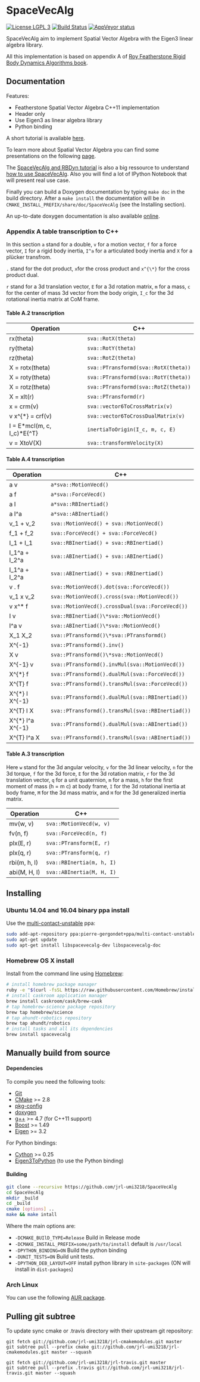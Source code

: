 SpaceVecAlg
========

[![License LGPL 3](https://img.shields.io/badge/license-LGPLv3-green.svg)](http://www.gnu.org/licenses/lgpl-3.0.txt)
[![Build Status](https://travis-ci.org/jrl-umi3218/SpaceVecAlg.svg?branch=master)](https://travis-ci.org/jrl-umi3218/SpaceVecAlg)
[![AppVeyor status](https://ci.appveyor.com/api/projects/status/m58vf1fke7nc9k95/branch/master?svg=true)](https://ci.appveyor.com/project/gergondet/spacevecalg/branch/master)

SpaceVecAlg aim to implement Spatial Vector Algebra with the Eigen3 linear algebra library.

All this implementation is based on appendix A of [Roy Featherstone Rigid Body Dynamics Algorithms book](http://www.springer.com/fr/book/9780387743141).

Documentation
-----

Features:
 * Featherstone Spatial Vector Algebra C++11 implementation
 * Header only
 * Use Eigen3 as linear algebra library
 * Python binding

A short tutorial is available [here](https://github.com/jorisv/sva_rbdyn_presentation/blob/master/presentation_release.pdf).

To learn more about Spatial Vector Algebra you can find some presentations on the following [page](http://royfeatherstone.org/spatial/).

The [SpaceVecAlg and RBDyn tutorial](https://github.com/jorisv/sva_rbdyn_tutorials) is also a big ressource to understand [how to use SpaceVecAlg](http://nbviewer.ipython.org/github/jorisv/sva_rbdyn_tutorials/blob/master/SpaceVecAlg.ipynb).
Also you will find a lot of IPython Notebook that will present real use case.

Finally you can build a Doxygen documentation by typing `make doc` in the build directory. After a `make install` the documentation will be in `CMAKE_INSTALL_PREFIX/share/doc/SpaceVecAlg` (see the Installing section).

An up-to-date doxygen documentation is also available [online](http://jrl-umi3218.github.io/SpaceVecAlg/doxygen/HEAD/index.html).

### Appendix A table transcription to C++

In this section `a` stand for a double, `v` for a motion vector, `f` for a force vector,
`I` for a rigid body inertia, `I^a` for a articulated body inertia and
`X` for a plücker transfrom.

`.` stand for the dot product, `x`for the cross product and `x^{\*}` for the cross product dual.

`r` stand for a 3d translation vector, `E` for a 3d rotation matrix,
`m` for a mass, `c` for the center of mass 3d vector from the body origin,
`I_c` for the 3d rotational inertia matrix at CoM frame.

#### Table A.2 transcription

Operation                    | C++
-----------------------------|----
rx(theta)                    | `sva::RotX(theta)`
ry(theta)                    | `sva::RotY(theta)`
rz(theta)                    | `sva::RotZ(theta)`
X = rotx(theta)              | `sva::PTransformd(sva::RotX(theta))`
X = roty(theta)              | `sva::PTransformd(sva::RotY(theta))`
X = rotz(theta)              | `sva::PTransformd(sva::RotZ(theta))`
X = xlt(r)                   | `sva::PTransformd(r)`
x = crm(v)                   | `sva::vector6ToCrossMatrix(v)`
v x^{\*} = crf(v)            | `sva::vector6ToCrossDualMatrix(v)`
I = E\*mcI(m, c, I_c)\*E{^T} | `inertiaToOrigin(I_c, m, c, E)`
v = XtoV(X)                  | `sva::transformVelocity(X)`


#### Table A.4 transcription

Operation           | C++
--------------------|----
a v                 | `a*sva::MotionVecd()`
a f                 | `a*sva::ForceVecd()`
a I                 | `a*sva::RBInertiad()`
a I^a               | `a*sva::ABInertiad()`
v_1 + v_2           | `sva::MotionVecd() + sva::MotionVecd()`
f_1 + f_2           | `sva::ForceVecd() + sva::ForceVecd()`
I_1 + I_1           | `sva::RBInertiad() + sva::RBInertiad()`
I_1^a + I_2^a       | `sva::ABInertiad() + sva::ABInertiad()`
I_1^a + I_2^a       | `sva::ABInertiad() + sva::RBInertiad()`
v . f               | `sva::MotionVecd().dot(sva::ForceVecd())`
v_1 x v_2           | `sva::MotionVecd().cross(sva::MotionVecd())`
v x^\* f            | `sva::MotionVecd().crossDual(sva::ForceVecd())`
I v                 | `sva::RBInertiad()\*sva::MotionVecd()`
I^a v               | `sva::ABInertiad()\*sva::MotionVecd()`
X_1 X_2             | `sva::PTransformd()\*sva::PTransformd()`
X^{-1}              | `sva::PTransformd().inv()`
X v                 | `sva::PTransformd()\*sva::MotionVecd()`
X^{-1} v            | `sva::PTransformd().invMul(sva::MotionVecd())`
X^{\*} f            | `sva::PTransformd().dualMul(sva::ForceVecd())`
X^{T} f             | `sva::PTransformd().transMul(sva::ForceVecd())`
X^{\*} I X^{-1}     | `sva::PTransformd().dualMul(sva::RBInertiad())`
X^{T} I X           | `sva::PTransformd().transMul(sva::RBInertiad())`
X^{\*} I^a X^{-1}   | `sva::PTransformd().dualMul(sva::ABInertiad())`
X^{T} I^a X         | `sva::PTransformd().transMul(sva::ABInertiad())`

#### Table A.3 transcription

Here `w` stand for the 3d angular velocity, `v` for the 3d linear velocity,
`n` for the 3d torque, `f` for the 3d force, `E` for the 3d rotation matrix,
`r` for the 3d translation vector, `q` for a unit quaternion, `m` for a mass,
`h` for the first moment of mass (h = m c) at body frame,
`I` for the 3d rotational inertia at body frame, `M` for the 3d mass matrix,
and `H` for the 3d generalized inertia matrix.

Operation                    | C++
-----------------------------|----
mv(w, v)                     | `sva::MotionVecd(w, v)`
fv(n, f)                     | `sva::ForceVecd(n, f)`
plx(E, r)                    | `sva::PTransform(E, r)`
plx(q, r)                    | `sva::PTransform(q, r)`
rbi(m, h, I)                 | `sva::RBInertia(m, h, I)`
abi(M, H, I)                 | `sva::ABInertia(M, H, I)`


Installing
------

### Ubuntu 14.04 and 16.04 binary ppa install

Use the [multi-contact-unstable](https://launchpad.net/~pierre-gergondet+ppa/+archive/ubuntu/multi-contact-unstable) ppa:
```bash
sudo add-apt-repository ppa:pierre-gergondet+ppa/multi-contact-unstable
sudo apt-get update
sudo apt-get install libspacevecalg-dev libspacevecalg-doc
```

### Homebrew OS X install

Install from the command line using [Homebrew](brew.sh):

```bash
# install homebrew package manager
ruby -e "$(curl -fsSL https://raw.githubusercontent.com/Homebrew/install/master/install)"
# install caskroom application manager
brew install caskroom/cask/brew-cask
# tap homebrew-science package repository
brew tap homebrew/science
# tap ahundt-robotics repository
brew tap ahundt/robotics
# install tasks and all its dependencies
brew install spacevecalg
```

## Manually build from source

#### Dependencies

To compile you need the following tools:

 * [Git]()
 * [CMake]() >= 2.8
 * [pkg-config]()
 * [doxygen]()
 * [g++]() >= 4.7 (for C++11 support)
 * [Boost](http://www.boost.org/doc/libs/1_58_0/more/getting_started/unix-variants.html) >= 1.49
 * [Eigen](http://eigen.tuxfamily.org/index.php?title=Main_Page) >= 3.2

For Python bindings:

 * [Cython](http://cython.org/) >= 0.25
 * [Eigen3ToPython](https://github.com/jorisv/Eigen3ToPython) (to use the Python binding)

#### Building

```sh
git clone --recursive https://github.com/jrl-umi3218/SpaceVecAlg
cd SpaceVecAlg
mkdir _build
cd _build
cmake [options] ..
make && make intall
```

Where the main options are:

 * `-DCMAKE_BUIlD_TYPE=Release` Build in Release mode
 * `-DCMAKE_INSTALL_PREFIX=some/path/to/install` default is `/usr/local`
 * `-DPYTHON_BINDING=ON` Build the python binding
 * `-DUNIT_TESTS=ON` Build unit tests.
 * `-DPYTHON_DEB_LAYOUT=OFF` install python library in `site-packages` (ON will install in `dist-packages`)

### Arch Linux

You can use the following [AUR package](https://aur.archlinux.org/packages/spacevecalg-git).


Pulling git subtree
------

To update sync cmake or .travis directory with their upstream git repository:

	git fetch git://github.com/jrl-umi3218/jrl-cmakemodules.git master
	git subtree pull --prefix cmake git://github.com/jrl-umi3218/jrl-cmakemodules.git master --squash

	git fetch git://github.com/jrl-umi3218/jrl-travis.git master
	git subtree pull --prefix .travis git://github.com/jrl-umi3218/jrl-travis.git master --squash
